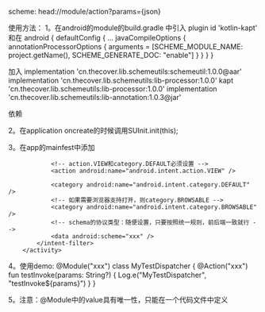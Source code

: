 scheme: head://module/action?params={json}

使用方法：
1。在android的module的build.gradle 中引入
plugin  id 'kotlin-kapt'
和在
android {
     defaultConfig {
        ...
        javaCompileOptions {
        annotationProcessorOptions {
          arguments = [SCHEME_MODULE_NAME: project.getName(), SCHEME_GENERATE_DOC: "enable"]
          }
        }
     }
}

加入
implementation 'cn.thecover.lib.schemeutils:schemeutil:1.0.0@aar'
implementation 'cn.thecover.lib.schemeutils:lib-processor:1.0.0'
kapt 'cn.thecover.lib.schemeutils:lib-processor:1.0.0'
implementation 'cn.thecover.lib.schemeutils:lib-annotation:1.0.3@jar'

依赖

2。在application oncreate的时候调用SUInit.init(this);

3。在app的mainfest中添加
<activity
android:name="cn.thecover.lib.schemeutils.SchemeDispatcherActivity"
android:exported="true"
android:theme="@style/TestTheme">
<intent-filter>

                <!-- action.VIEW和category.DEFAULT必须设置 -->
                <action android:name="android.intent.action.VIEW" />

                <category android:name="android.intent.category.DEFAULT" />
                <!-- 如果需要浏览器支持打开，则category.BROWSABLE -->
                <category android:name="android.intent.category.BROWSABLE" />
                <!-- schema的协议类型：随便设置，只要按照统一规则，前后端一致就行 -->
                <data android:scheme="xxx" />
            </intent-filter>
        </activity>

4。使用demo:
@Module("xxx")
class MyTestDispatcher {
    @Action("xxx")
    fun testInvoke(params: String?) {
        Log.e("MyTestDispatcher", "testInvoke${params}")
    } 
}

5。注意：@Module中的value具有唯一性，只能在一个代码文件中定义




